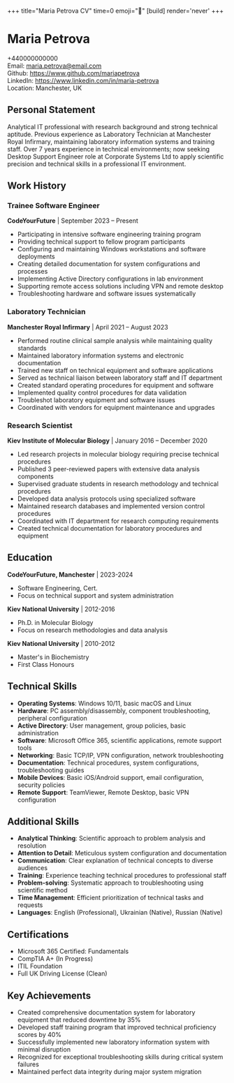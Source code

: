 +++
title="Maria Petrova CV" 
time=0 
emoji="📄" 
[build]
render='never'
+++

# Maria Petrova

+440000000000  
Email: maria.petrova@email.com  
Github: https://www.github.com/mariapetrova  
LinkedIn: https://www.linkedin.com/in/maria-petrova  
Location: Manchester, UK

## Personal Statement

Analytical IT professional with research background and strong technical aptitude. Previous experience as Laboratory Technician at Manchester Royal Infirmary, maintaining laboratory information systems and training staff. Over 7 years experience in technical environments; now seeking Desktop Support Engineer role at Corporate Systems Ltd to apply scientific precision and technical skills in a professional IT environment.

## Work History

### Trainee Software Engineer

**CodeYourFuture** | September 2023 – Present

- Participating in intensive software engineering training program
- Providing technical support to fellow program participants
- Configuring and maintaining Windows workstations and software deployments
- Creating detailed documentation for system configurations and processes
- Implementing Active Directory configurations in lab environment
- Supporting remote access solutions including VPN and remote desktop
- Troubleshooting hardware and software issues systematically

### Laboratory Technician

**Manchester Royal Infirmary** | April 2021 – August 2023

- Performed routine clinical sample analysis while maintaining quality standards
- Maintained laboratory information systems and electronic documentation
- Trained new staff on technical equipment and software applications
- Served as technical liaison between laboratory staff and IT department
- Created standard operating procedures for equipment and software
- Implemented quality control procedures for data validation
- Troubleshot laboratory equipment and software issues
- Coordinated with vendors for equipment maintenance and upgrades

### Research Scientist

**Kiev Institute of Molecular Biology** | January 2016 – December 2020

- Led research projects in molecular biology requiring precise technical procedures
- Published 3 peer-reviewed papers with extensive data analysis components
- Supervised graduate students in research methodology and technical procedures
- Developed data analysis protocols using specialized software
- Maintained research databases and implemented version control procedures
- Coordinated with IT department for research computing requirements
- Created technical documentation for laboratory procedures and equipment

## Education

**CodeYourFuture, Manchester** | 2023-2024

- Software Engineering, Cert.
- Focus on technical support and system administration

**Kiev National University** | 2012-2016

- Ph.D. in Molecular Biology
- Focus on research methodologies and data analysis

**Kiev National University** | 2010-2012

- Master's in Biochemistry
- First Class Honours

## Technical Skills

- **Operating Systems**: Windows 10/11, basic macOS and Linux
- **Hardware**: PC assembly/disassembly, component troubleshooting, peripheral configuration
- **Active Directory**: User management, group policies, basic administration
- **Software**: Microsoft Office 365, scientific applications, remote support tools
- **Networking**: Basic TCP/IP, VPN configuration, network troubleshooting
- **Documentation**: Technical procedures, system configurations, troubleshooting guides
- **Mobile Devices**: Basic iOS/Android support, email configuration, security policies
- **Remote Support**: TeamViewer, Remote Desktop, basic VPN configuration

## Additional Skills

- **Analytical Thinking**: Scientific approach to problem analysis and resolution
- **Attention to Detail**: Meticulous system configuration and documentation
- **Communication**: Clear explanation of technical concepts to diverse audiences
- **Training**: Experience teaching technical procedures to professional staff
- **Problem-solving**: Systematic approach to troubleshooting using scientific method
- **Time Management**: Efficient prioritization of technical tasks and requests
- **Languages**: English (Professional), Ukrainian (Native), Russian (Native)

## Certifications

- Microsoft 365 Certified: Fundamentals
- CompTIA A+ (In Progress)
- ITIL Foundation
- Full UK Driving License (Clean)

## Key Achievements

- Created comprehensive documentation system for laboratory equipment that reduced downtime by 35%
- Developed staff training program that improved technical proficiency scores by 40%
- Successfully implemented new laboratory information system with minimal disruption
- Recognized for exceptional troubleshooting skills during critical system failures
- Maintained perfect data integrity during major system migration
